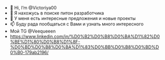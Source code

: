 - 👋 Hi, I’m @Victoriya00
- 👀  Я нахожусь в поиске питон разработчика
- 💞️ У меня есть интересные предложения и новые проекты
- 📫 Буду рада пообщаться с Вами и узнать много интересного
- Мой TG @Veequeeen 
- https://www.linkedin.com/in/%D0%B2%D0%B8%D0%BA%D1%82%D0%BE%D1%80%D0%B8%D1%8F-%D0%BD%D0%B8%D0%BA%D1%83%D0%BB%D0%B8%D0%BD%D0%B0-179ab2196/
